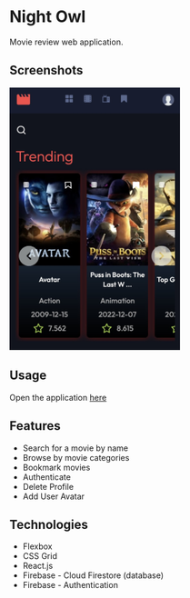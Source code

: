 # Night Owl

Movie review web application.

## Screenshots

<img src="./src/assets/img/night-owl.jpg" alt="drawing" width="300"/>

## Usage

Open the application [here](https://vasilemidrigan.github.io/night-owl)

## Features

- Search for a movie by name
- Browse by movie categories
- Bookmark movies
- Authenticate
- Delete Profile
- Add User Avatar

## Technologies

- Flexbox
- CSS Grid
- React.js
- Firebase - Cloud Firestore (database)
- Firebase - Authentication
